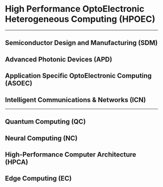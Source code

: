 # High Performance OptoElectronic Heterogeneous Computing (HPOEC)

******

## Semiconductor Design and Manufacturing (SDM)

## Advanced Photonic Devices (APD)

## Application Specific OptoElectronic Computing (ASOEC)

## Intelligent Communications & Networks (ICN)

******

## Quantum Computing (QC)

## Neural Computing (NC)

## High-Performance Computer Architecture (HPCA)

## Edge Computing (EC)